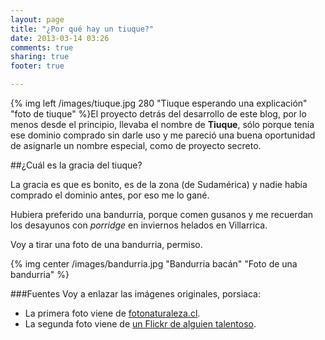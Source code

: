 ```yaml
---
layout: page
title: "¿Por qué hay un tiuque?"
date: 2013-03-14 03:26
comments: true
sharing: true
footer: true

---
```


{% img left /images/tiuque.jpg 280 "Tiuque esperando una explicación" "foto de tiuque" %}El proyecto detrás del desarrollo de este blog, por lo menos desde el principio, llevaba el nombre de **Tiuque**, sólo porque tenía ese dominio comprado sin darle uso y me pareció una buena oportunidad de asignarle un nombre especial, como de proyecto secreto.

##¿Cuál es la gracia del tiuque?

La gracia es que es bonito, es de la zona (de Sudamérica) y nadie había comprado el dominio antes, por eso me lo gané.

Hubiera preferido una bandurria, porque comen gusanos y me recuerdan los desayunos con _porridge_ en inviernos helados en Villarrica.

Voy a tirar una foto de una bandurria, permiso.

{% img center /images/bandurria.jpg "Bandurria bacán" "Foto de una bandurria" %}

###Fuentes
Voy a enlazar las imágenes originales, porsiaca:

* La primera foto viene de [fotonaturaleza.cl](http://www.fotonaturaleza.cl/data/media/1/tiuque-9824.jpg).
* La segunda foto viene de [un Flickr de alguien talentoso](http://farm5.staticflickr.com/4017/4503010845_4fa19aa53d_z.jpg).